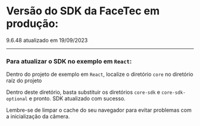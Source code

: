 # Versão do SDK da FaceTec em produção:

9.6.48 atualizado em 19/09/2023

---

### Para atualizar o SDK no exemplo em `React`:

Dentro do projeto de exemplo em `React`, localize o diretório `core` no diretório raíz do projeto

Dentro deste diretório, basta substituir os diretórios `core-sdk` e `core-sdk-optional` e pronto. SDK atualizado com sucesso.

Lembre-se de limpar o cache do seu navegador para evitar problemas com a inicialização da câmera.
